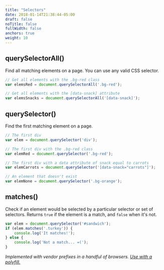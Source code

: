 ```yaml
---
title: "Selectors"
date: 2018-01-14T21:38:44-05:00
draft: false
noTitle: false
fullWidth: false
anchors: true
weight: 10
---
```


## querySelectorAll()

Find all matching elements on a page. You can use any valid CSS selector.

```javascript
// Get all elements with the .bg-red class
var elemsRed = document.querySelectorAll('.bg-red');

// Get all elements with the [data-snack] attribute
var elemsSnacks = document.querySelectorAll('[data-snack]');
```



## querySelector()

Find the first matching element on a page.

```javascript
// The first div
var elem = document.querySelector('div');

// The first div with the .bg-red class
var elemRed = document.querySelector('.bg-red');

// The first div with a data attribute of snack equal to carrots
var elemCarrots = document.querySelector('[data-snack="carrots"]');

// An element that doesn't exist
var elemNone = document.querySelector('.bg-orange');
```



## matches()

Check if an element would be selected by a particular selector or set of selectors. Returns `true` if the element is a  match, and `false` when it's not.

```javascript
var elem = document.querySelector('#sandwich');
if (elem.matches('.turkey')) {
	console.log('It matches!');
} else {
	console.log('Not a match... =(');
}
```

*Implemented with vendor prefixes in a handful of browsers. [Use with a polyfill.](/polyfills/matches/)*